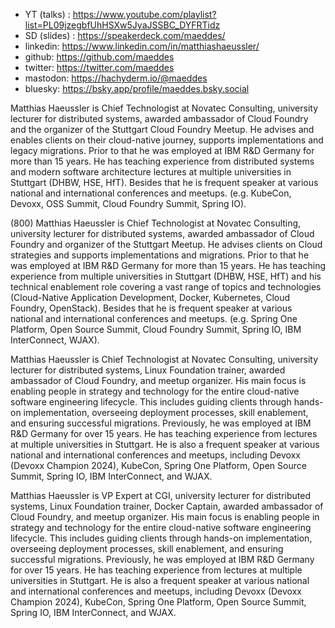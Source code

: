 * YT (talks) : https://www.youtube.com/playlist?list=PL09jzegbfUhHSXw5JyaJSSBC_DYFRTidz 
* SD (slides) : https://speakerdeck.com/maeddes/ 
* linkedin: https://www.linkedin.com/in/matthiashaeussler/ 
* github: https://github.com/maeddes 
* twitter: https://twitter.com/maeddes 
* mastodon: https://hachyderm.io/@maeddes
* bluesky: https://bsky.app/profile/maeddes.bsky.social

Matthias Haeussler is Chief Technologist at Novatec Consulting, university lecturer for distributed systems, awarded ambassador of Cloud Foundry and the organizer of the Stuttgart Cloud Foundry Meetup. He advises and enables clients on their cloud-native journey, supports implementations and legacy migrations. Prior to that he was employed at IBM R&D Germany for more than 15 years. He has teaching experience from distributed systems and modern software architecture lectures at multiple universities in Stuttgart (DHBW, HSE, HfT). Besides that he is frequent speaker at various national and international conferences and meetups. (e.g. KubeCon, Devoxx, OSS Summit, Cloud Foundry Summit, Spring IO).

(800) Matthias Haeussler is Chief Technologist at Novatec Consulting, university lecturer for distributed systems, awarded ambassador of Cloud Foundry and organizer of the Stuttgart Meetup. He advises clients on Cloud strategies and supports implementations and migrations. Prior to that he was employed at IBM R&D Germany for more than 15 years. He has teaching experience from multiple universities in Stuttgart (DHBW, HSE, HfT) and his technical enablement role covering a vast range of topics and technologies (Cloud-Native Application Development, Docker, Kubernetes, Cloud Foundry, OpenStack). Besides that he is frequent speaker at various national and international conferences and meetups. (e.g. Spring One Platform, Open Source Summit, Cloud Foundry Summit, Spring IO, IBM InterConnect, WJAX).

Matthias Haeussler is Chief Technologist at Novatec Consulting, university lecturer for distributed systems, Linux Foundation trainer, awarded ambassador of Cloud Foundry, and meetup organizer. His main focus is enabling people in strategy and technology for the entire cloud-native software engineering lifecycle. This includes guiding clients through hands-on implementation, overseeing deployment processes, skill enablement, and ensuring successful migrations. Previously, he was employed at IBM R&D Germany for over 15 years. He has teaching experience from lectures at multiple universities in Stuttgart. He is also a frequent speaker at various national and international conferences and meetups, including Devoxx (Devoxx Champion 2024), KubeCon, Spring One Platform, Open Source Summit, Spring IO, IBM InterConnect, and WJAX.

Matthias Haeussler is VP Expert at CGI, university lecturer for distributed systems, Linux Foundation trainer, Docker Captain, awarded ambassador of Cloud Foundry, and meetup organizer. His main focus is enabling people in strategy and technology for the entire cloud-native software engineering lifecycle. This includes guiding clients through hands-on implementation, overseeing deployment processes, skill enablement, and ensuring successful migrations. Previously, he was employed at IBM R&D Germany for over 15 years. He has teaching experience from lectures at multiple universities in Stuttgart. He is also a frequent speaker at various national and international conferences and meetups, including Devoxx (Devoxx Champion 2024), KubeCon, Spring One Platform, Open Source Summit, Spring IO, IBM InterConnect, and WJAX.
